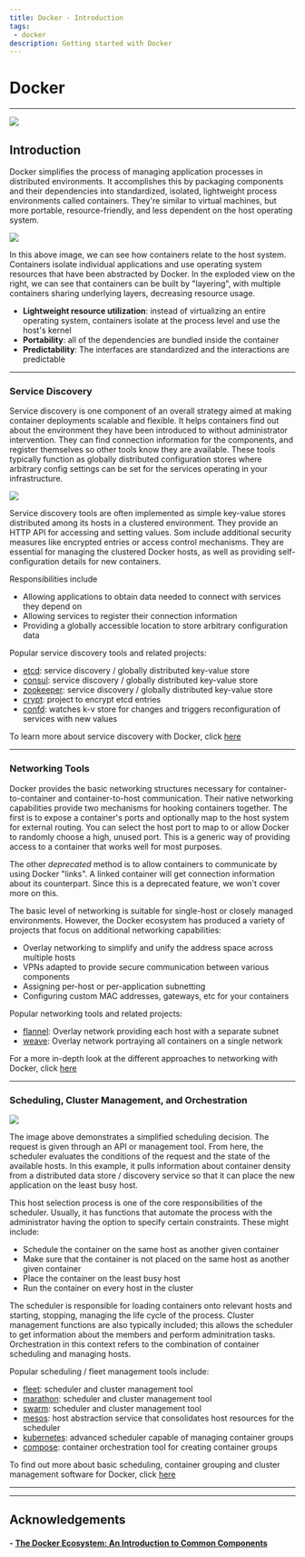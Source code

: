 ```yaml
---
title: Docker - Introduction
tags: 
 - docker
description: Getting started with Docker
---
```



# Docker
---

![](static/docker-cool.jpeg)

## Introduction
Docker simplifies the process of managing application processes in distributed environments. It accomplishes this by packaging components and their dependencies into standardized, isolated, lightweight process environments called containers. They're similar to virtual machines, but more portable, resource-friendly, and less dependent on the host operating system. 

![](static/docker-overview.PNG)

In this above image, we can see how containers relate to the host system. Containers isolate individual applications and use operating system resources that have been abstracted by Docker. In the exploded view on the right, we can see that containers can be built by "layering", with multiple containers sharing underlying layers, decreasing resource usage. 

- **Lightweight resource utilization**: instead of virtualizing an entire operating system, containers isolate at the process level and use the host's kernel
- **Portability**: all of the dependencies are bundled inside the container
- **Predictability**: The interfaces are standardized and the interactions are predictable


--- 

### Service Discovery 
Service discovery is one component of an overall strategy aimed at making container deployments scalable and flexible. It helps containers find out about the environment they have been introduced to without administrator intervention. They can find connection information for the components, and register themselves so other tools know they are available. These tools typically function as globally distributed configuration stores where arbitrary config settings can be set for the services operating in your infrastructure. 

![](static/docker-service-discovery.PNG)

Service discovery tools are often implemented as simple key-value stores distributed among its hosts in a clustered environment. They provide an HTTP API for accessing and setting values. Som include additional security measures like encrypted entries or access control mechanisms. They are essential for managing the clustered Docker hosts, as well as providing self-configuration details for new containers. 

Responsibilities include
- Allowing applications to obtain data needed to connect with services they depend on
- Allowing services to register their connection information
- Providing a globally accessible location to store arbitrary configuration data

Popular service discovery tools and related projects:
- [etcd](https://www.digitalocean.com/community/tutorials/how-to-use-etcdctl-and-etcd-coreos-s-distributed-key-value-store): service discovery / globally distributed key-value store
- [consul](https://www.digitalocean.com/community/tutorials/an-introduction-to-using-consul-a-service-discovery-system-on-ubuntu-14-04): service discovery / globally distributed key-value store
- [zookeeper](https://www.digitalocean.com/community/tutorials/an-introduction-to-mesosphere#a-basic-overview-of-apache-mesos): service discovery / globally distributed key-value store
- [crypt](http://xordataexchange.github.io/crypt/): project to encrypt etcd entries
- [confd](https://www.digitalocean.com/community/tutorials/how-to-use-confd-and-etcd-to-dynamically-reconfigure-services-in-coreos): watches k-v store for changes and triggers reconfiguration of services with new values

To learn more about service discovery with Docker, click [here](https://www.digitalocean.com/community/tutorials/the-docker-ecosystem-service-discovery-and-distributed-configuration-stores)


---

### Networking Tools

Docker provides the basic networking structures necessary for container-to-container and container-to-host communication. Their native networking capabilities provide two mechanisms for hooking containers together. The first is to expose a container's ports and optionally map to the host system for external routing. You can select the host port to map to or allow Docker to randomly choose a high, unused port. This is a generic way of providing access to a container that works well for most purposes. 

The other *deprecated* method is to allow containers to communicate by using Docker "links". A linked container will get connection information about its counterpart. Since this is a deprecated feature, we won't cover more on this.

The basic level of networking is suitable for single-host or closely managed environments. However, the Docker ecosystem has produced a variety of projects that focus on additional networking capabilities:
- Overlay networking to simplify and unify the address space across multiple hosts
- VPNs adapted to provide secure communication between various components
- Assigning per-host or per-application subnetting
- Configuring custom MAC addresses, gateways, etc for your containers

Popular networking tools and related projects:
- [flannel](https://github.com/flannel-io/flannel): Overlay network providing each host with a separate subnet
- [weave](https://www.weave.works/docs/net/latest/overview/): Overlay network portraying all containers on a single network

For a more in-depth look at the different approaches to networking with Docker, click [here](https://www.digitalocean.com/community/tutorials/the-docker-ecosystem-networking-and-communication)


---

### Scheduling, Cluster Management, and Orchestration

![](static/docker-scheduling.PNG)

The image above demonstrates a simplified scheduling decision. The request is given through an API or management tool. From here, the scheduler evaluates the conditions of the request and the state of the available hosts. In this example, it pulls information about container density from a distributed data store / discovery service so that it can place the new application on the least busy host. 

This host selection process is one of the core responsibilities of the scheduler. Usually, it has functions that automate the process with the administrator having the option to specify certain constraints. These might include:
- Schedule the container on the same host as another given container
- Make sure that the container is not placed on the same host as another given container
- Place the container on the least busy host
- Run the container on every host in the cluster

The scheduler is responsible for loading containers onto relevant hosts and starting, stopping, managing the life cycle of the process. Cluster management functions are also typically included; this allows the scheduler to get information about the members and perform adminitration tasks. Orchestration in this context refers to the combination of container scheduling and managing hosts.

Popular scheduling / fleet management tools include:
- [fleet](https://www.digitalocean.com/community/tutorials/how-to-use-fleet-and-fleetctl-to-manage-your-coreos-cluster): scheduler and cluster management tool
- [marathon](https://www.digitalocean.com/community/tutorials/an-introduction-to-mesosphere#a-basic-overview-of-marathon): scheduler and cluster management tool
- [swarm](https://github.com/docker/swarm/): scheduler and cluster management tool
- [mesos](https://www.digitalocean.com/community/tutorials/an-introduction-to-mesosphere#a-basic-overview-of-apache-mesos): host abstraction service that consolidates host resources for the scheduler
- [kubernetes](https://www.digitalocean.com/community/tutorials/an-introduction-to-kubernetes): advanced scheduler capable of managing container groups
- [compose](https://github.com/docker/docker/issues/9694): container orchestration tool for creating container groups

To find out more about basic scheduling, container grouping and cluster management software for Docker, click [here](https://www.digitalocean.com/community/tutorials/the-docker-ecosystem-scheduling-and-orchestration)

---



---

## Acknowledgements

#### - [The Docker Ecosystem: An Introduction to Common Components](https://www.digitalocean.com/community/tutorials/the-docker-ecosystem-an-introduction-to-common-components)